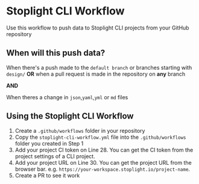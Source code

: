 # Stoplight CLI Workflow
Use this workflow to push data to Stoplight CLI projects from your GitHub repository

## When will this push data?
When there's a push made to the `default branch` or branches starting with `design/` **OR** when a pull request is made in the repository on **any** branch

**AND**

When theres a change in `json`,`yaml`,`yml` or `md` files

## Using the Stoplight CLI Workflow

1. Create a `.github/workflows` folder in your repository
2. Copy the `stoplight-cli-workflow.yml` file into the `.github/workflows` folder you created in Step 1
3. Add your project CI token on Line 28. You can get the CI token from the project settings of a CLI project.
4. Add your project URL on Line 30. You can get the project URL from the browser bar. e.g. `https://your-workspace.stoplight.io/project-name`.
5. Create a PR to see it work


